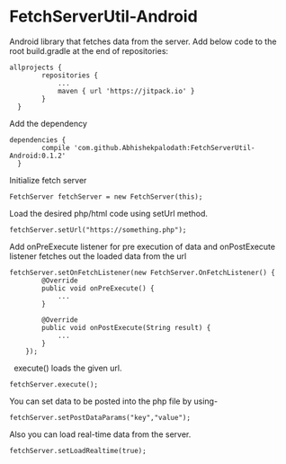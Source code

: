 # FetchServerUtil-Android
Android library that fetches data from the server.
Add below code to the root build.gradle at the end of repositories:

    allprojects {
		    repositories {
			    ...
			    maven { url 'https://jitpack.io' }
		    }
	  }
    
Add the dependency
    
    dependencies {
	        compile 'com.github.Abhishekpalodath:FetchServerUtil-Android:0.1.2'
	  }

Initialize fetch server

    FetchServer fetchServer = new FetchServer(this);
    
Load the desired php/html code using setUrl method.

    fetchServer.setUrl("https://something.php");

Add onPreExecute listener for pre execution of data and onPostExecute listener fetches out the loaded data from the url
    
    fetchServer.setOnFetchListener(new FetchServer.OnFetchListener() {
            @Override
            public void onPreExecute() {
                ...
            }

            @Override
            public void onPostExecute(String result) {
                ...
            }
        });
  
execute() loads the given url.

    fetchServer.execute();
    
You can set data to be posted into the php file by using-

    fetchServer.setPostDataParams("key","value");
    
Also you can load real-time data from the server.

    fetchServer.setLoadRealtime(true);
